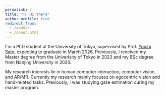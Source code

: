```yaml
---
permalink: /
title: "👋🏻 Hi there"
author_profile: true
redirect_from: 
  - /about/
  - /about.html
---
```


I'm a PhD student at the University of Tokyo, supervised by Prof. [Yoichi Sato](https://sites.google.com/ut-vision.org/ysato/), expecting to graduate in March 2026. Previously, I received my Master degree from the Univerisity of Tokyo in 2023 and my BSc degree from Nanjing University in 2020.

My research interests lie in human computer interaction, computer vision, and AR/MR. Currently my research mainly focuses on egocentric vision and hand-related tasks. Previously, I was studying gaze estimation during my master program.
